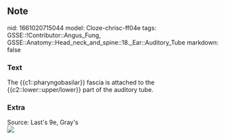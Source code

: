 ## Note
nid: 1661020715044
model: Cloze-chrisc-ff04e
tags: GSSE::!Contributor::Angus_Fung, GSSE::Anatomy::Head_neck_and_spine::18._Ear::Auditory_Tube
markdown: false

### Text
The {{c1::pharyngobasilar}} fascia is attached to the {{c2::lower::upper/lower}} part of the auditory tube.

### Extra
<div>
  <div>
    Source: Last's 9e, Gray's
  </div>
</div>
<div><img src=
"paste-dc9ff69b87c90183e04b47aea40307c89d354101.jpg"></div>
